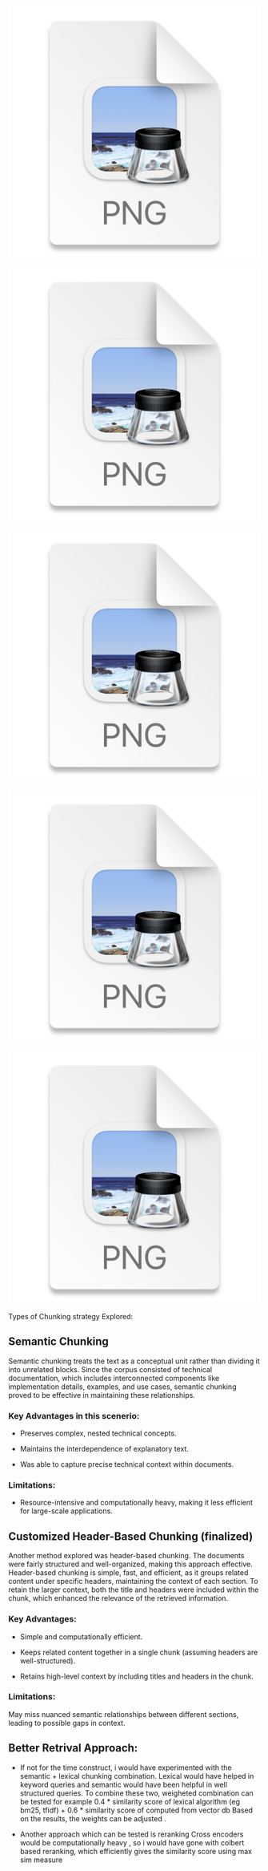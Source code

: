 ![img.png](img.png)

![img_2.png](img_2.png)

![img_1.png](img_1.png)

![img_3.png](img_3.png)

![img_4.png](img_4.png)


Types of Chunking strategy Explored:

## Semantic Chunking
Semantic chunking treats the text as a conceptual unit rather than dividing it into unrelated blocks. Since the corpus consisted of technical documentation, which includes interconnected components like implementation details, examples, and use cases, semantic chunking proved to be effective in maintaining these relationships.

### Key Advantages in this scenerio:
- Preserves complex, nested technical concepts.

- Maintains the interdependence of explanatory text.

- Was able to capture precise technical context within documents.


### Limitations:
- Resource-intensive and computationally heavy, making it less efficient for large-scale applications.

## Customized Header-Based Chunking (finalized)
Another method explored was header-based chunking. The documents were fairly structured and well-organized, making this approach effective. Header-based chunking is simple, fast, and efficient, as it groups related content under specific headers, maintaining the context of each section. To retain the larger context, both the title and headers were included within the chunk, which enhanced the relevance of the retrieved information.

### Key Advantages:
- Simple and computationally efficient.

- Keeps related content together in a single chunk (assuming headers are well-structured).

- Retains high-level context by including titles and headers in the chunk.

### Limitations:
May miss nuanced semantic relationships between different sections, leading to possible gaps in context.


## Better Retrival Approach:
- If not for the time construct, i would have experimented with the semantic + lexical chunking combination.
Lexical would have helped in keyword queries and semantic would have been helpful in well structured queries.
To combine these two, weigheted combination can be tested for example
0.4 * similarity score of lexical algorithm (eg bm25, tfidf) + 0.6 * similarity score of computed from vector db
Based on the results, the weights can be adjusted .

- Another approach which can be tested is reranking 
Cross encoders would be computationally heavy , so i would have gone with colbert based reranking, which efficiently gives the similarity score using max sim measure